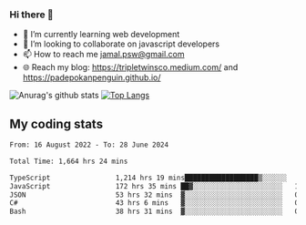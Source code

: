### Hi there 👋

<!--
**padepokanpenguin/padepokanpenguin** is a ✨ _special_ ✨ repository because its `README.md` (this file) appears on your GitHub profile.
-->

- 🌱 I’m currently learning  web development
- 👯 I’m looking to collaborate on javascript developers
- 📫 How to reach me jamal.psw@gmail.com
- 🌐 Reach my blog:
   https://tripletwinsco.medium.com/ and
   https://padepokanpenguin.github.io/

![Anurag's github stats](https://github-readme-stats.vercel.app/api?username=padepokanpenguin&count_private=true&disable_animations=false&show_icons=true&theme=default)
[![Top Langs](https://github-readme-stats.vercel.app/api/top-langs/?username=padepokanpenguin&theme=default&layout=compact)](https://github.com/padepokanpenguin)

## My coding stats

<!--START_SECTION:waka-->

```txt
From: 16 August 2022 - To: 28 June 2024

Total Time: 1,664 hrs 24 mins

TypeScript                1,214 hrs 19 mins██████████████████▒░░░░░░   72.96 %
JavaScript                172 hrs 35 mins ██▓░░░░░░░░░░░░░░░░░░░░░░   10.37 %
JSON                      53 hrs 32 mins  ▓░░░░░░░░░░░░░░░░░░░░░░░░   03.22 %
C#                        43 hrs 6 mins   ▓░░░░░░░░░░░░░░░░░░░░░░░░   02.59 %
Bash                      38 hrs 31 mins  ▓░░░░░░░░░░░░░░░░░░░░░░░░   02.31 %
```

<!--END_SECTION:waka-->


